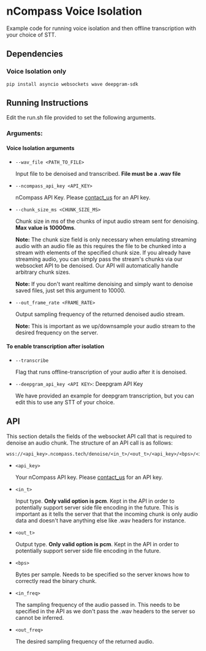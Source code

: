 # nCompass Voice Isolation

Example code for running voice isolation and then offline transcription with your choice of STT.

## Dependencies
### Voice Isolation only
`pip install asyncio websockets wave deepgram-sdk`

## Running Instructions
Edit the run.sh file provided to set the following arguments.

### Arguments:
#### Voice Isolation arguments
- `--wav_file <PATH_TO_FILE>`

     Input file to be denoised and transcribed. **File must be a .wav file**
- `--ncompass_api_key <API_KEY>`

   nCompass API Key. Please [contact_us](https://www.ncompass.tech/contact_us) for an API key.
- `--chunk_size_ms <CHUNK_SIZE_MS>`

  Chunk size in ms of the chunks of input audio stream sent for denoising. **Max value is 10000ms**.

  **Note:** The chunk size field is only necessary when emulating streaming audio with an audio file as this requires the file to be chunked into a stream with elements of the specified chunk size. If you already have streaming audio, you can simply pass the stream's chunks via our websocket API to be denoised. Our API will automatically handle arbitrary chunk sizes.

  **Note:** If you don't want realtime denoising and simply want to denoise saved files, just set this argument to 10000.
- `--out_frame_rate <FRAME_RATE>`

  Output sampling frequency of the returned denoised audio stream.

  **Note:** This is important as we up/downsample your audio stream to the desired frequency on the server.

#### To enable transcription after isolation
- `--transcribe`

  Flag that runs offline-transcription of your audio after it is denoised.
- `--deepgram_api_key <API KEY>`: Deepgram API Key

  We have provided an example for deepgram transcription, but you can edit this to use any STT of your choice.

## API
This section details the fields of the websocket API call that is required to denoise an audio
chunk.
The structure of an API call is as follows: 
```
wss://<api_key>.ncompass.tech/denoise/<in_t>/<out_t>/<api_key>/<bps>/<in_freq>/<out_freq>
```
- `<api_key>` 

  Your nCompass API key. Please [contact_us](https://www.ncompass.tech/contact_us) for an API key.

- `<in_t>`

  Input type. **Only valid option is pcm**. Kept in the API in order to potentially support server
  side file encoding in the future. This is important as it tells the server that that the incoming
  chunk is only audio data and doesn't have anything else like .wav headers for instance.

- `<out_t>`

  Output type. **Only valid option is pcm**. Kept in the API in order to potentially support server
  side file encoding in the future. 

- `<bps>`

  Bytes per sample. Needs to be specified so the server knows how to correctly read the binary
  chunk.

- `<in_freq>`

  The sampling frequency of the audio passed in. This needs to be specified in the API as we don't 
  pass the .wav headers to the server so cannot be inferred.

- `<out_freq>`

  The desired sampling frequency of the returned audio.
